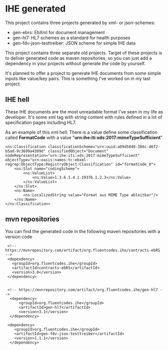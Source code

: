 # IHE generated

This project contains three projects generated by xml- or json-schemes:
* gen-ebrs: EbXml for document management
* gen-hl7: HL7 schemes as a standard for health purposes
* gen-fdv-json-testtreiber: JSON scheme for simple IHE data



This project contains three separate old projects. Target of these projects is
 to deliver generated code as maven repositories, so you can just 
 add a dependency in your projects without generate the code by yourself.
  
It's planned to offer a project to generate IHE documents from 
some simple inputs like value/key pairs. 
This is something I've worked on in my last project. 

## IHE hell
These IHE documents are the most unreadable format I've seen in my life as developer. 
It's some xml tag with string content with rules defined in a lot of specification pages including HL7.

As an example of this xml hell:
There is a value define some classification called **FormatCode** with a value "**urn:ihe:iti:xds:2017:mimeTypeSufficient**"

    <ns:Classification classificationScheme="urn:uuid:a09d5840-386c-46f2-b5ad-9c3699a4309d" classifiedObject="Document" nodeRepresentation="urn:ihe:iti:xds:2017:mimeTypeSufficient" objectType="urn:oasis:names:tc:ebxml-regrep:ObjectType:RegistryObject:Classification" id="formatCode_0">
        <ns:Slot name="codingScheme">
            <ns:ValueList>
                <ns:Value>1.3.6.1.4.1.19376.1.2.3</ns:Value>
            </ns:ValueList>
        </ns:Slot>
        <ns:Name>
            <ns:LocalizedString value="Format aus MIME Type ableitbar"/>
        </ns:Name>
    </ns:Classification>
    
## mvn repositories
You can find the generated code in the following maven repositories with 
a version code  

 
     <!-- https://mvnrepository.com/artifact/org.fluentcodes.ihe/contracts-ebRS -->
     <dependency>
       <groupId>org.fluentcodes.ihe</groupId>
       <artifactId>contracts-ebRS</artifactId>
       <version>3.0</version>
     </dependency>
 
 
     <!-- https://mvnrepository.com/artifact/org.fluentcodes.ihe/gen-hl7 -->
      <dependency>
          <groupId>org.fluentcodes.ihe</groupId>
          <artifactId>gen-hl7</artifactId>
          <version>3.1</version>
      </dependency>
 
 
   <!-- https://mvnrepository.com/artifact/org.fluentcodes.ihe/gen-fdv-json-testtreiber -->
     <dependency>
        <groupId>org.fluentcodes.ihe</groupId>
        <artifactId>gen-fdv-json-testtreiber</artifactId>
        <version>1.1.1</version>
      </dependency>

